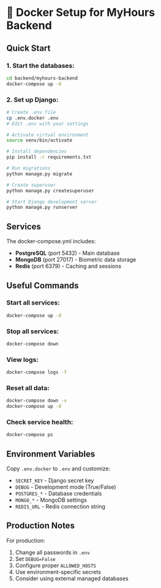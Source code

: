 # 🐳 Docker Setup for MyHours Backend

## Quick Start

### 1. Start the databases:
```bash
cd backend/myhours-backend
docker-compose up -d
```

### 2. Set up Django:
```bash
# Create .env file
cp .env.docker .env
# Edit .env with your settings

# Activate virtual environment
source venv/bin/activate

# Install dependencies
pip install -r requirements.txt

# Run migrations
python manage.py migrate

# Create superuser
python manage.py createsuperuser

# Start Django development server
python manage.py runserver
```

## Services

The docker-compose.yml includes:

- **PostgreSQL** (port 5432) - Main database
- **MongoDB** (port 27017) - Biometric data storage  
- **Redis** (port 6379) - Caching and sessions

## Useful Commands

### Start all services:
```bash
docker-compose up -d
```

### Stop all services:
```bash
docker-compose down
```

### View logs:
```bash
docker-compose logs -f
```

### Reset all data:
```bash
docker-compose down -v
docker-compose up -d
```

### Check service health:
```bash
docker-compose ps
```

## Environment Variables

Copy `.env.docker` to `.env` and customize:

- `SECRET_KEY` - Django secret key
- `DEBUG` - Development mode (True/False)
- `POSTGRES_*` - Database credentials
- `MONGO_*` - MongoDB settings
- `REDIS_URL` - Redis connection string

## Production Notes

For production:
1. Change all passwords in `.env`
2. Set `DEBUG=False`
3. Configure proper `ALLOWED_HOSTS`
4. Use environment-specific secrets
5. Consider using external managed databases